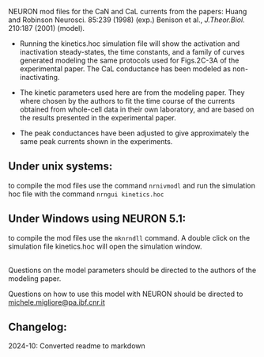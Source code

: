 NEURON mod files for the CaN and CaL currents from the papers:
Huang and Robinson Neurosci. 85:239 (1998) (exp.)
Benison et al., *J.Theor.Biol*. 210:187 (2001) (model).

- Running the kinetics.hoc simulation file will show 
the activation and inactivation steady-states, the time constants, 
and a family of curves generated modeling the same protocols 
used for Figs.2C-3A of the experimental paper.
The CaL conductance has been modeled as non-inactivating.

- The kinetic parameters used here are from the modeling paper.
They where chosen by the authors to fit the time course of the currents obtained from whole-cell 
data in their own laboratory, and are based on the results
presented in the experimental paper.

- The peak conductances have been adjusted to give approximately the
same peak currents shown in the experiments.
 
## Under unix systems:
to compile the mod files use the command 
``` nrnivmodl ```
and run the simulation hoc file with the command 
``` nrngui kinetics.hoc ```

## Under Windows using NEURON 5.1:
to compile the mod files use the ```mknrndll``` command.
A double click on the simulation file
kinetics.hoc
will open the simulation window.

\
Questions on the model parameters should be directed to the 
authors of the modeling paper.

Questions on how to use this model with NEURON
should be directed to michele.migliore@pa.ibf.cnr.it


Changelog:
----------
2024-10: Converted readme to markdown
